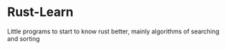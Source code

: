 # Rust-Learn
Little programs to start to know rust better, mainly algorithms of searching and sorting
